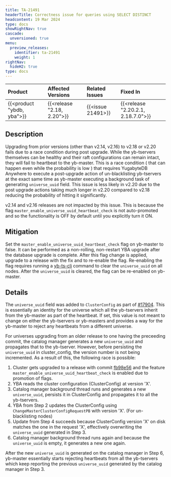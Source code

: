```yaml
---
title: TA-21491
headerTitle: Correctness issue for queries using SELECT DISTINCT
headcontent: 19 Mar 2024
type: docs
showRightNav: true
cascade:
  unversioned: true
menu:
  preview_releases:
    identifier: ta-21491
    weight: 1
rightNav:
  hideH2: true
type: docs
---
```


|          Product           |  Affected Versions  |  Related Issues   | Fixed In |
| :------------------------- | :------------------ | :---------------- | :------- |
| {{<product "ybdb, yba">}}  | {{<release "2.18, 2.20">}} | {{<issue 21491>}} | {{<release "2.20.2.1, 2.18.7.0">}}      |

## Description

Upgrading from prior versions (other than v2.14, v2.16) to v2.18 or v2.20 fails due to a race condition during post upgrade. While the yb-tservers themselves can be healthy and their raft configurations can remain intact, they will fail to heartbeat to the yb-master.
This is a race condition ( that can happen even while the probability is low ) that requires YugabyteDB Anywhere to execute a post-upgrade action of un-blacklisting yb-tservers at the exact same time as yb-master executing a background task of generating `universe_uuid` field. This issue is less likely in v2.20 due to the post upgrade actions taking much longer in v2.20 compared to v2.18 reducing the probability of hitting it significantly.

v2.14 and v2.16 releases are not impacted by this issue. This is because the flag `master_enable_universe_uuid_heartbeat_check` is not auto-promoted and so the functionality is OFF by default until you explicitly turn it ON.

## Mitigation

Set the `master_enable_universe_uuid_heartbeat_check` flag on yb-master to false. It can be performed as a non-rolling, non-restart YBA upgrade after the database upgrade is complete.
After this flag change is applied, upgrade to a release with the fix and to re-enable the flag.
Re-enabling the flag requires running a [yb-ts-cli](../../../admin/yb-ts-cli/) command to clear the `universe_uuid` on all nodes. After the `universe_uuid` is cleared, the flag can be re-enabled on yb-master.

## Details

The `universe_uuid` field was added to `ClusterConfig` as part of [#17904](https://github.com/yugabyte/yugabyte-db/commit/fb98e56488f70ce4940861127f5ce724fb1acc14). This is essentially an identity for the universe which all the yb-tservers inherit from the yb-master as part of the heartbeat. If set, this value is not meant to change on either the yb-tservers or yb-masters and provides a way for the yb-master to reject any heartbeats from a different universe.

For universes upgrading from an older release to one having the preceeding commit, the catalog manager generates a new `universe_uuid` and propagates that to the yb-tserver. However, before persisting the `universe_uuid` in cluster_config, the version number is not being incremented.
As a result of this, the following race is possible:

1. Cluster gets upgraded to a release with commit [fb98e56](https://github.com/yugabyte/yugabyte-db/commit/fb98e56488f70ce4940861127f5ce724fb1acc14) and the feature `master_enable_universe_uuid_heartbeat_check` is enabled due to promotion of flags.
1. YBA reads the cluster configuration (ClusterConfig) at version 'X'.
1. Catalog manager background thread runs and generates a new `universe_uuid`, persists it in ClusterConfig and propagates it to all the yb-tservers.
1. YBA from Step 2 updates the ClusterConfig using `ChangeMasterClusterConfigRequestPB` with version 'X'. (For un-blacklisting nodes)
1. Update from Step 4 succeeds because ClusterConfig version 'X' on disk matches the one in the request 'X', effectively overwriting the `universe_uuid` generated in Step 3.
1. Catalog manager background thread runs again and because the `universe_uuid` is empty, it generates a new one again.

After the new `universe_uuid` is generated on the catalog manager in Step 6, yb-master essentially starts rejecting heartbeats from all the yb-tservers which keep reporting the previous `universe_uuid` generated by the catalog manager in Step 3.

